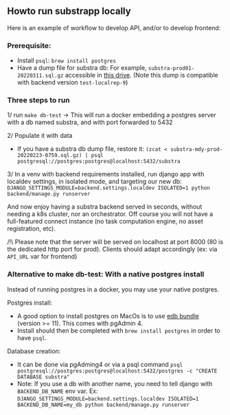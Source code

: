 
## Howto run substrapp locally
Here is an example of workflow to develop API, and/or to develop frontend:

### Prerequisite:
- Install `psql`: `brew install postgres`
- Have a dump file for substra db: For example, `substra-prod01-20220311.sql.gz` accessible in [this drive](https://drive.google.com/drive/u/0/folders/1i15shc7Yk_V1LxdZQJ12K6EV0m02F_8P). (Note this dump is compatible with backend version `test-localrep-9`)

### Three steps to run
1/ run `make db-test` -> This will run a docker embedding a postgres server with a db named substra, and with port forwarded to 5432

2/ Populate it with data
- If you have a substra db dump file, restore it: `(zcat < substra-mdy-prod-20220223-0759.sql.gz) | psql postgresql://postgres:postgres@localhost:5432/substra`

3/ In a venv with backend requirements installed, run django app with localdev settings, in isolated mode, and targeting our new db: `DJANGO_SETTINGS_MODULE=backend.settings.localdev ISOLATED=1 python backend/manage.py runserver`

And now enjoy having a substra backend served in seconds, without needing a k8s cluster, nor an orchestrator. Off course you will not have a full-featured connect instance (no task computation engine, no asset registration, etc).

/!\ Please note that the server will be served on localhost at port 8000 (80 is the dedicated http port for prod). Clients should adapt accordingly (ex: via `API_URL` var for frontend)

### Alternative to make db-test: With a native postgres install
Instead of running postgres in a docker, you may use your native postgres.

Postgres install:
- A good option to install postgres on MacOs is to use [edb bundle](https://www.enterprisedb.com/downloads/postgres-postgresql-downloads) (version >= 11). This comes with pgAdmin 4.
- Install should then be completed with `brew install postgres` in order to have `psql`.

Database creation:
- It can be done via pgAdming4 or via a psql command `psql postgresql://postgres:postgres@localhost:5432/postgres -c "CREATE DATABASE substra"`
- Note: If you use a db with another name, you need to tell django with `BACKEND_DB_NAME` env var. Ex: `DJANGO_SETTINGS_MODULE=backend.settings.localdev ISOLATED=1 BACKEND_DB_NAME=my_db python backend/manage.py runserver`
